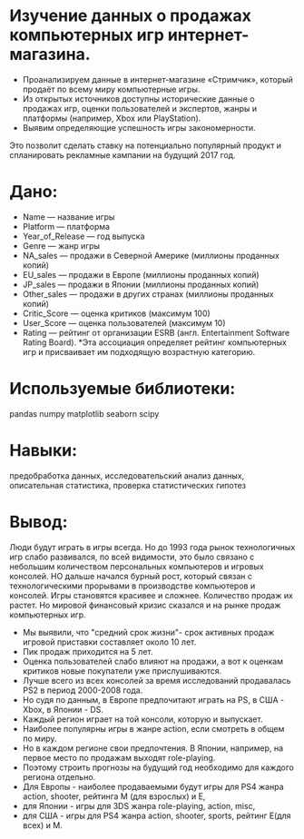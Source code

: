 # Изучение данных о продажах компьютерных игр интернет-магазина.

  * Проанализируем данные в интернет-магазине «Стримчик», который продаёт по всему миру компьютерные игры. 
  * Из открытых источников доступны исторические данные о продажах игр, оценки пользователей и экспертов, жанры и платформы (например, Xbox или PlayStation). 
  * Выявим определяющие успешность игры закономерности. 
  
Это позволит сделать ставку на потенциально популярный продукт и спланировать рекламные кампании на будущий 2017 год.

# Дано:

 * Name — название игры 
 * Platform — платформа 
 * Year_of_Release — год выпуска 
 * Genre — жанр игры 
 * NA_sales — продажи в Северной Америке (миллионы проданных копий) 
 * EU_sales — продажи в Европе (миллионы проданных копий) 
 * JP_sales — продажи в Японии (миллионы проданных копий) 
 * Other_sales — продажи в других странах (миллионы проданных копий) 
 * Critic_Score — оценка критиков (максимум 100) 
 * User_Score — оценка пользователей (максимум 10) 
 * Rating — рейтинг от организации ESRB (англ. Entertainment Software Rating Board). 
 *Эта ассоциация определяет рейтинг компьютерных игр и присваивает им подходящую возрастную категорию.
 
 # Используемые библиотеки:
 
 pandas  numpy  matplotlib  seaborn  scipy
 
 # Навыки: 
 
 предобработка данных, исследовательский анализ данных, описательная статистика, проверка статистических гипотез
 
 # Вывод:
 
 Люди будут играть в игры всегда. 
 Но до 1993 года рынок технологичных игр слабо развивался, по всей видимости, это было связано с небольшим количеством персональных компьютеров и игровых консолей. 
 НО дальше начался бурный рост, который связан с технологическими прорывами в производстве компьютеров и консолей. Игры становятся красивее и сложнее.
 Количество продаж их растет. Но мировой финансовый кризис сказался и на рынке продаж компьютерных игр.
 
 * Мы выявили, что "средний срок жизни"- срок активных продаж игровой приставки составляет около 10 лет. 
 * Пик продаж приходится на 5 лет. 
 * Оценка пользователей слабо влияют на продажи, а вот к оценкам критиков новые покупатели уже прислушиваются. 
 * Лучше всего из всех консолей за время исследований продавалась PS2 в период 2000-2008 года. 
 * Но судя по данным, в Европе предпочитают играть на PS, в США - Xbox, в Японии - DS. 
 * Каждый регион играет на той консоли, которую и выпускает. 
 * Наиболее популярны игры в жанре action, если смотреть в общем по миру. 
 * Но в каждом регионе свои предпочтения. В Японии, например, на первое место по продажам выходят role-playing. 
 * Поэтому строить прогнозы на будущий год необходимо для каждого региона отдельно. 
 * Для Европы - наиболее продаваемыми будут игры для PS4 жанра action, shooter, рейтинга М (для взрослых) и Е, 
 * для Японии - игры для 3DS жанра role-playing, action, misc, 
 * для США - игры для PS4 жанра action, shooter, sports, рейтинг Е(для всех) и М.
